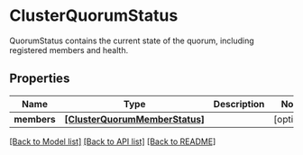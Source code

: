 # ClusterQuorumStatus

QuorumStatus contains the current state of the quorum, including registered members and health.
## Properties
Name | Type | Description | Notes
------------ | ------------- | ------------- | -------------
**members** | [**[ClusterQuorumMemberStatus]**](ClusterQuorumMemberStatus.md) |  | [optional] 

[[Back to Model list]](../README.md#documentation-for-models) [[Back to API list]](../README.md#documentation-for-api-endpoints) [[Back to README]](../README.md)


